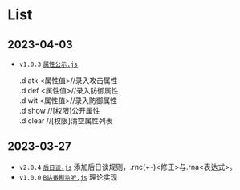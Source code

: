 List
====

2023-04-03
----------

* `v1.0.3` [`属性公示.js`](./%E5%B1%9E%E6%80%A7%E5%85%AC%E7%A4%BA.js)
  
  .d atk <属性值>//录入攻击属性</br>
  .d def <属性值>//录入防御属性</br>
  .d wit <属性值>//录入防御属性</br>
  .d show //[权限]公开属性</br>
  .d clear //[权限]清空属性列表

2023-03-27
----------

* `v2.0.4` [`后日谈.js`](./%E5%90%8E%E6%97%A5%E8%B0%88.js)
  添加后日谈规则，.rnc(+-)<修正>与.rna<表达式>。
* `v1.0.0` [`B站番剧监听.js`](/B%E7%AB%99%E7%9B%91%E5%90%AC%E7%95%AA%E5%89%A7.js)
  理论实现
